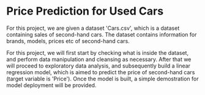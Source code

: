 # Price Prediction for Used Cars

For this project, we are given a dataset 'Cars.csv', which is a dataset containing sales of second-hand cars. The dataset contains information for brands, models, prices etc of second-hand cars.

For this project, we will first start by checking what is inside the dataset, and perform data manipulation and cleansing as necessary. After that we will proceed to exploratory data analysis, and subsequently build a linear regression model, which is aimed to predict the price of second-hand cars (target variable is 'Price'). Once the model is built, a simple demostration for model deployment will be provided.
